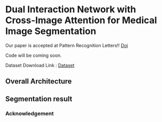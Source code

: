 # Dual Interaction Network with Cross-Image Attention for Medical Image Segmentation

Our paper is accepted at Pattern Recognition Letters!!
[Doi](https://doi.org/10.1016/j.patrec.2025.08.018)

Code will be coming soon.

Dataset Download Link : [Dataset](https://zenodo.org/record/1214456#.ZfjjttJBwUF](https://github.com/SLDGroup/MERIT/tree/main))

## Overall Architecture

## Segmentation result


### Acknowledgement
